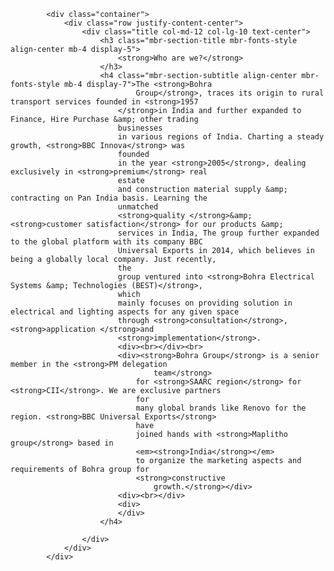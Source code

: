     		<div class="container">
    			<div class="row justify-content-center">
    				<div class="title col-md-12 col-lg-10 text-center">
    					<h3 class="mbr-section-title mbr-fonts-style align-center mb-4 display-5">
    						<strong>Who are we?</strong>
    					</h3>
    					<h4 class="mbr-section-subtitle align-center mbr-fonts-style mb-4 display-7">The <strong>Bohra
    							Group</strong>, traces its origin to rural transport services founded in <strong>1957
    						</strong>in India and further expanded to Finance, Hire Purchase &amp; other trading
    						businesses
    						in various regions of India. Charting a steady growth, <strong>BBC Innova</strong> was
    						founded
    						in the year <strong>2005</strong>, dealing exclusively in <strong>premium</strong> real
    						estate
    						and construction material supply &amp; contracting on Pan India basis. Learning the
    						unmatched
    						<strong>quality </strong>&amp; <strong>customer satisfaction</strong> for our products &amp;
    						services in India, The group further expanded to the global platform with its company BBC
    						Universal Exports in 2014, which believes in being a globally local company. Just recently,
    						the
    						group ventured into <strong>Bohra Electrical Systems &amp; Technologies (BEST)</strong>,
    						which
    						mainly focuses on providing solution in electrical and lighting aspects for any given space
    						through <strong>consultation</strong>, <strong>application </strong>and
    						<strong>implementation</strong>.
    						<div><br></div><br>
    						<div><strong>Bohra Group</strong> is a senior member in the <strong>PM delegation
    								team</strong>
    							for <strong>SAARC region</strong> for <strong>CII</strong>. We are exclusive partners
    							for
    							many global brands like Renovo for the region. <strong>BBC Universal Exports</strong>
    							have
    							joined hands with <strong>Maplitho group</strong> based in
    							<em><strong>India</strong></em>
    							to organize the marketing aspects and requirements of Bohra group for
    							<strong>constructive
    								growth.</strong></div>
    						<div><br></div>
    						<div>
    						</div>
    					</h4>

    				</div>
    			</div>
    		</div>
